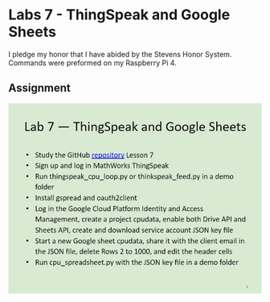 # Labs 7 - ThingSpeak and Google Sheets
I pledge my honor that I have abided by the Stevens Honor System.
Commands were preformed on my Raspberry Pi 4.

## Assignment
![](Images/Assignment.jpg)
